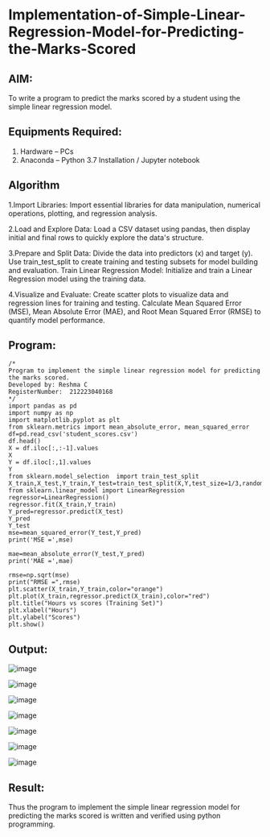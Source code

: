 # Implementation-of-Simple-Linear-Regression-Model-for-Predicting-the-Marks-Scored

## AIM:
To write a program to predict the marks scored by a student using the simple linear regression model.

## Equipments Required:
1. Hardware – PCs
2. Anaconda – Python 3.7 Installation / Jupyter notebook

## Algorithm
1.Import Libraries: Import essential libraries for data manipulation, numerical operations, plotting, and regression analysis.

2.Load and Explore Data: Load a CSV dataset using pandas, then display initial and final rows to quickly explore the data's structure. 

3.Prepare and Split Data: Divide the data into predictors (x) and target (y). Use train_test_split to create training and testing subsets for model building and evaluation.
Train Linear Regression Model: Initialize and train a Linear Regression model using the training data.

4.Visualize and Evaluate: Create scatter plots to visualize data and regression lines for training and testing. Calculate Mean Squared Error (MSE), Mean Absolute Error (MAE), and Root Mean Squared Error (RMSE) to quantify model performance.
## Program:
```
/*
Program to implement the simple linear regression model for predicting the marks scored.
Developed by: Reshma C
RegisterNumber:  212223040168
*/
import pandas as pd
import numpy as np
import matplotlib.pyplot as plt
from sklearn.metrics import mean_absolute_error, mean_squared_error
df=pd.read_csv('student_scores.csv')
df.head()
X = df.iloc[:,:-1].values
X
Y = df.iloc[:,1].values
Y
from sklearn.model_selection  import train_test_split
X_train,X_test,Y_train,Y_test=train_test_split(X,Y,test_size=1/3,random_state=0)
from sklearn.linear_model import LinearRegression
regressor=LinearRegression()
regressor.fit(X_train,Y_train)
Y_pred=regressor.predict(X_test)
Y_pred
Y_test
mse=mean_squared_error(Y_test,Y_pred)
print('MSE =',mse)

mae=mean_absolute_error(Y_test,Y_pred)
print('MAE =',mae)

rmse=np.sqrt(mse)
print("RMSE =",rmse)
plt.scatter(X_train,Y_train,color="orange")
plt.plot(X_train,regressor.predict(X_train),color="red")
plt.title("Hours vs scores (Training Set)")
plt.xlabel("Hours")
plt.ylabel("Scores")
plt.show()

```

## Output:
![image](https://github.com/user-attachments/assets/d26cf7cb-765c-4073-ad97-680fe2ab6164)

![image](https://github.com/user-attachments/assets/e26bdb6c-79cc-4089-a472-ccb968d57b9e)

![image](https://github.com/user-attachments/assets/df44d748-f92f-44d4-9977-67211a72814a)

![image](https://github.com/user-attachments/assets/3ee6c9ee-cefd-4544-bcc6-6cfe804ac211)

![image](https://github.com/user-attachments/assets/734bc181-9e90-4a48-9fac-0a46dc8847ba)

![image](https://github.com/user-attachments/assets/98ea46e7-da76-4cda-9c9f-54b3f55f0977)

![image](https://github.com/user-attachments/assets/879aa7b2-3f48-4398-8515-9cd675ef103f)



## Result:
Thus the program to implement the simple linear regression model for predicting the marks scored is written and verified using python programming.
